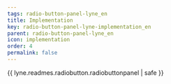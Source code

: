 ```yaml
---
tags: radio-button-panel-lyne_en
title: Implementation
key: radio-button-panel-lyne-implementation_en
parent: radio-button-panel-lyne_en
icon: implementation
order: 4
permalink: false  
---
```

{{ lyne.readmes.radiobutton.radiobuttonpanel | safe }}


